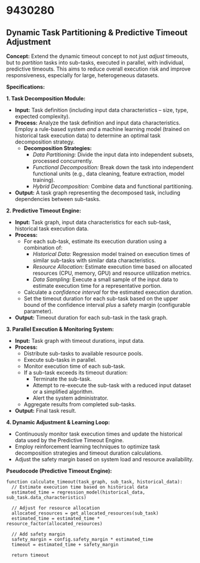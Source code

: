 # 9430280

## Dynamic Task Partitioning & Predictive Timeout Adjustment

**Concept:** Extend the dynamic timeout concept to not just *adjust* timeouts, but to *partition* tasks into sub-tasks, executed in parallel, with individual, predictive timeouts. This aims to reduce overall execution risk and improve responsiveness, especially for large, heterogeneous datasets.

**Specifications:**

**1. Task Decomposition Module:**

*   **Input:** Task definition (including input data characteristics – size, type, expected complexity).
*   **Process:** Analyze the task definition and input data characteristics. Employ a rule-based system *and* a machine learning model (trained on historical task execution data) to determine an optimal task decomposition strategy.
    *   **Decomposition Strategies:**
        *   *Data Partitioning:* Divide the input data into independent subsets, processed concurrently.
        *   *Functional Decomposition:* Break down the task into independent functional units (e.g., data cleaning, feature extraction, model training).
        *   *Hybrid Decomposition:* Combine data and functional partitioning.
*   **Output:**  A task graph representing the decomposed task, including dependencies between sub-tasks.

**2. Predictive Timeout Engine:**

*   **Input:** Task graph, input data characteristics for each sub-task, historical task execution data.
*   **Process:**
    *   For each sub-task, estimate its execution duration using a combination of:
        *   *Historical Data:* Regression model trained on execution times of similar sub-tasks with similar data characteristics.
        *   *Resource Allocation:* Estimate execution time based on allocated resources (CPU, memory, GPU) and resource utilization metrics.
        *   *Data Sampling:* Execute a small sample of the input data to estimate execution time for a representative portion.
    *   Calculate a *confidence interval* for the estimated execution duration.
    *   Set the timeout duration for each sub-task based on the upper bound of the confidence interval *plus* a safety margin (configurable parameter).
*   **Output:** Timeout duration for each sub-task in the task graph.

**3. Parallel Execution & Monitoring System:**

*   **Input:** Task graph with timeout durations, input data.
*   **Process:**
    *   Distribute sub-tasks to available resource pools.
    *   Execute sub-tasks in parallel.
    *   Monitor execution time of each sub-task.
    *   If a sub-task exceeds its timeout duration:
        *   Terminate the sub-task.
        *   Attempt to re-execute the sub-task with a reduced input dataset or a simplified algorithm.
        *   Alert the system administrator.
    *   Aggregate results from completed sub-tasks.
*   **Output:** Final task result.

**4. Dynamic Adjustment & Learning Loop:**

*   Continuously monitor task execution times and update the historical data used by the Predictive Timeout Engine.
*   Employ reinforcement learning techniques to optimize task decomposition strategies and timeout duration calculations.
*   Adjust the safety margin based on system load and resource availability.

**Pseudocode (Predictive Timeout Engine):**

```
function calculate_timeout(task_graph, sub_task, historical_data):
  // Estimate execution time based on historical data
  estimated_time = regression_model(historical_data, sub_task.data_characteristics)

  // Adjust for resource allocation
  allocated_resources = get_allocated_resources(sub_task)
  estimated_time = estimated_time * resource_factor(allocated_resources)

  // Add safety margin
  safety_margin = config.safety_margin * estimated_time
  timeout = estimated_time + safety_margin

  return timeout
```